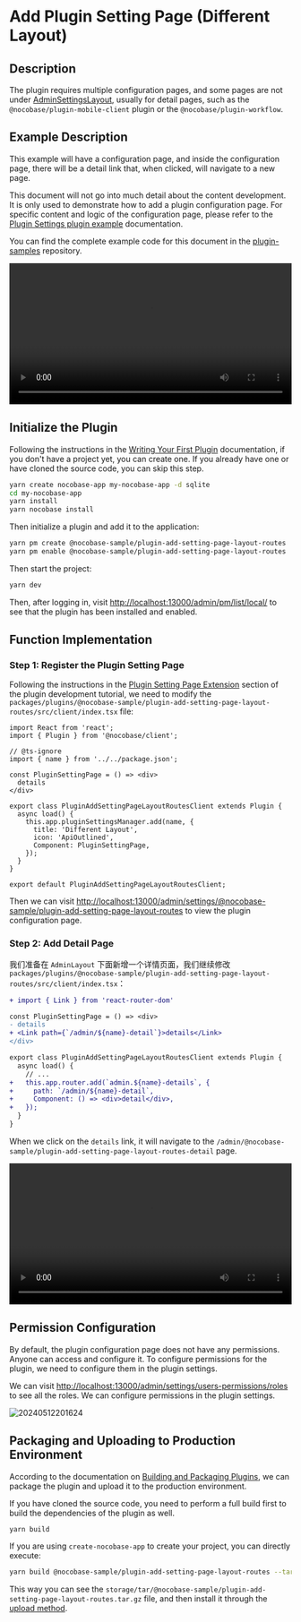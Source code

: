# Add Plugin Setting Page (Different Layout)

## Description

The plugin requires multiple configuration pages, and some pages are not under [AdminSettingsLayout](/development/client/router#existing-page-routes), usually for detail pages, such as the `@nocobase/plugin-mobile-client` plugin or the `@nocobase/plugin-workflow`.

## Example Description

This example will have a configuration page, and inside the configuration page, there will be a detail link that, when clicked, will navigate to a new page.

This document will not go into much detail about the content development. It is only used to demonstrate how to add a plugin configuration page. For specific content and logic of the configuration page, please refer to the [Plugin Settings plugin example](/plugin-samples/plugin-settings) documentation.

You can find the complete example code for this document in the [plugin-samples](https://github.com/nocobase/plugin-samples/tree/main/packages/plugins/%40nocobase-sample/plugin-add-setting-page-layout-routes) repository.

<video width="100%" controls>
  <source src="https://static-docs.nocobase.com/10.mp4" type="video/mp4">
</video>

## Initialize the Plugin

Following the instructions in the [Writing Your First Plugin](/development/your-fisrt-plugin) documentation, if you don't have a project yet, you can create one. If you already have one or have cloned the source code, you can skip this step.

```bash
yarn create nocobase-app my-nocobase-app -d sqlite
cd my-nocobase-app
yarn install
yarn nocobase install
```

Then initialize a plugin and add it to the application:

```bash
yarn pm create @nocobase-sample/plugin-add-setting-page-layout-routes
yarn pm enable @nocobase-sample/plugin-add-setting-page-layout-routes
```

Then start the project:

```bash
yarn dev
```

Then, after logging in, visit [http://localhost:13000/admin/pm/list/local/](http://localhost:13000/admin/pm/list/local/) to see that the plugin has been installed and enabled.

## Function Implementation

### Step 1: Register the Plugin Setting Page

Following the instructions in the [Plugin Setting Page Extension](/development/client/router#plugin-setting-page-extension) section of the plugin development tutorial, we need to modify the `packages/plugins/@nocobase-sample/plugin-add-setting-page-layout-routes/src/client/index.tsx` file:

```tsx | pure
import React from 'react';
import { Plugin } from '@nocobase/client';

// @ts-ignore
import { name } from '../../package.json';

const PluginSettingPage = () => <div>
  details
</div>

export class PluginAddSettingPageLayoutRoutesClient extends Plugin {
  async load() {
    this.app.pluginSettingsManager.add(name, {
      title: 'Different Layout',
      icon: 'ApiOutlined',
      Component: PluginSettingPage,
    });
  }
}

export default PluginAddSettingPageLayoutRoutesClient;
```

Then we can visit [http://localhost:13000/admin/settings/@nocobase-sample/plugin-add-setting-page-layout-routes](http://localhost:13000/admin/settings/@nocobase-sample/plugin-add-setting-page-layout-routes) to view the plugin configuration page.


### Step 2: Add Detail Page

我们准备在 `AdminLayout` 下面新增一个详情页面，我们继续修改 `packages/plugins/@nocobase-sample/plugin-add-setting-page-layout-routes/src/client/index.tsx`：

```diff
+ import { Link } from 'react-router-dom'

const PluginSettingPage = () => <div>
- details
+ <Link path={`/admin/${name}-detail`}>details</Link>
</div>

export class PluginAddSettingPageLayoutRoutesClient extends Plugin {
  async load() {
    // ...
+   this.app.router.add(`admin.${name}-details`, {
+     path: `/admin/${name}-detail`,
+     Component: () => <div>detail</div>,
+   });
  }
}
```

When we click on the `details` link, it will navigate to the `/admin/@nocobase-sample/plugin-add-setting-page-layout-routes-detail` page.

<video width="100%" controls>
  <source src="https://static-docs.nocobase.com/10.mp4" type="video/mp4">
</video>

## Permission Configuration

By default, the plugin configuration page does not have any permissions. Anyone can access and configure it. To configure permissions for the plugin, we need to configure them in the plugin settings.

We can visit [http://localhost:13000/admin/settings/users-permissions/roles](http://localhost:13000/admin/settings/users-permissions/roles) to see all the roles. We can configure permissions in the plugin settings.

![20240512201624](https://static-docs.nocobase.com/20240512201624.png)

## Packaging and Uploading to Production Environment

According to the documentation on [Building and Packaging Plugins](/development/your-fisrt-plugin#building-and-packaging-plugins), we can package the plugin and upload it to the production environment.

If you have cloned the source code, you need to perform a full build first to build the dependencies of the plugin as well.

```bash
yarn build
```

If you are using `create-nocobase-app` to create your project, you can directly execute:

```bash
yarn build @nocobase-sample/plugin-add-setting-page-layout-routes --tar
```

This way you can see the `storage/tar/@nocobase-sample/plugin-add-setting-page-layout-routes.tar.gz` file, and then install it through the [upload method](/welcome/getting-started/plugin).
